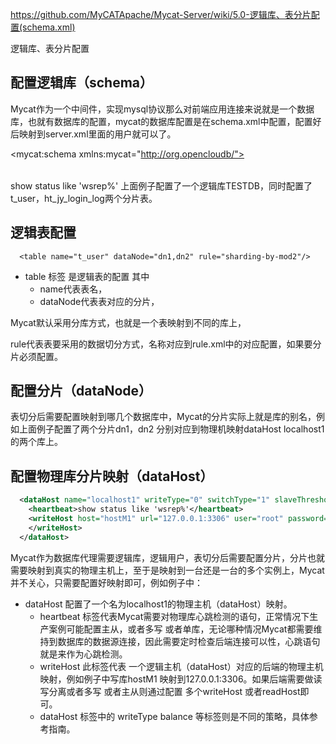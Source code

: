 
https://github.com/MyCATApache/Mycat-Server/wiki/5.0-逻辑库、表分片配置(schema.xml)

逻辑库、表分片配置

## 配置逻辑库（schema）

Mycat作为一个中间件，实现mysql协议那么对前端应用连接来说就是一个数据库，也就有数据库的配置，mycat的数据库配置是在schema.xml中配置，配置好后映射到server.xml里面的用户就可以了。

<?xml version="1.0" encoding="UTF-8"?>
<!DOCTYPE mycat:schema SYSTEM "schema.dtd">

<mycat:schema  xmlns:mycat="http://org.opencloudb/">
  <schema name="TESTDB" checkSQLschema="true" sqlMaxLimit="100" dataNode="dn1">
      <table name="t_user" dataNode="dn1,dn2" rule="sharding-by-mod2"/>
      <table name="ht_jy_login_log" primaryKey="ID" dataNode="dn1,dn2" rule="sharding-by-date_jylog"/>
  </schema>
  <dataNode name="dn1" dataHost="localhost1" database="mycat_node1"/>
  <dataNode name="dn2" dataHost="localhost1" database="mycat_node2"/>
  
  <dataHost name="localhost1" writeType="0" switchType="1" slaveThreshold="100" balance="1" dbType="mysql" maxCon="10" minCon="1" dbDriver="native">
    <heartbeat>show status like 'wsrep%'</heartbeat>
    <writeHost host="hostM1" url="127.0.0.1:3306" user="root" password="root" >
    </writeHost>  
  </dataHost>
</mycat:schema >
上面例子配置了一个逻辑库TESTDB，同时配置了t_user，ht_jy_login_log两个分片表。

## 逻辑表配置

      <table name="t_user" dataNode="dn1,dn2" rule="sharding-by-mod2"/>
* table 标签 是逻辑表的配置 其中
  * name代表表名，
  * dataNode代表表对应的分片，

Mycat默认采用分库方式，也就是一个表映射到不同的库上，

rule代表表要采用的数据切分方式，名称对应到rule.xml中的对应配置，如果要分片必须配置。

## 配置分片（dataNode）

  <dataNode name="dn1" dataHost="localhost1" database="mycat_node1"/>
  <dataNode name="dn2" dataHost="localhost1" database="mycat_node2"/>

表切分后需要配置映射到哪几个数据库中，Mycat的分片实际上就是库的别名，例如上面例子配置了两个分片dn1，dn2 分别对应到物理机映射dataHost localhost1 的两个库上。

## 配置物理库分片映射（dataHost）

```xml
  <dataHost name="localhost1" writeType="0" switchType="1" slaveThreshold="100" balance="1" dbType="mysql" maxCon="10" minCon="1" dbDriver="native">
    <heartbeat>show status like 'wsrep%'</heartbeat>
    <writeHost host="hostM1" url="127.0.0.1:3306" user="root" password="root" >
    </writeHost>  
  </dataHost>
```

Mycat作为数据库代理需要逻辑库，逻辑用户，表切分后需要配置分片，分片也就需要映射到真实的物理主机上，至于是映射到一台还是一台的多个实例上，Mycat并不关心，只需要配置好映射即可，例如例子中：

* dataHost 配置了一个名为localhost1的物理主机（dataHost）映射。
  * heartbeat 
    标签代表Mycat需要对物理库心跳检测的语句，正常情况下生产案例可能配置主从，或者多写 或者单库，无论哪种情况Mycat都需要维持到数据库的数据源连接，因此需要定时检查后端连接可以性，心跳语句就是来作为心跳检测。
  * writeHost 
    此标签代表 一个逻辑主机（dataHost）对应的后端的物理主机映射，例如例子中写库hostM1 映射到127.0.0.1:3306。如果后端需要做读写分离或者多写 或者主从则通过配置 多个writeHost 或者readHost即可。
  * dataHost 
    标签中的 writeType balance 等标签则是不同的策略，具体参考指南。